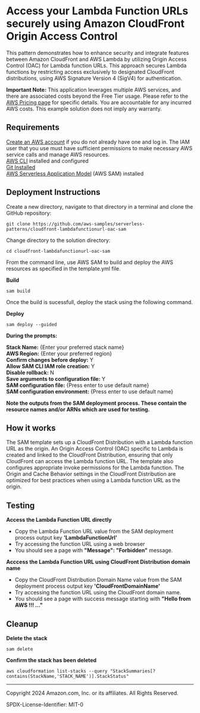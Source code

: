 # Access your Lambda Function URLs securely using Amazon CloudFront Origin Access Control

This pattern demonstrates how to enhance security and integrate features between Amazon CloudFront and AWS Lambda by utilizing Origin Access Control (OAC) for Lambda function URLs. This approach secures Lambda functions by restricting access exclusively to designated CloudFront distributions, using AWS Signature Version 4 (SigV4) for authentication.

**Important Note:** 
This application leverages multiple AWS services, and there are associated costs beyond the Free Tier usage. Please refer to the [AWS Pricing page](https://aws.amazon.com/pricing/) for specific details. You are accountable for any incurred AWS costs. This example solution does not imply any warranty.

## Requirements
[Create an AWS account](https://portal.aws.amazon.com/gp/aws/developer/registration/index.html) if you do not already have one and log in. The IAM user that you use must have sufficient permissions to make necessary AWS service calls and manage AWS resources.  
[AWS CLI](https://docs.aws.amazon.com/cli/latest/userguide/install-cliv2.html) installed and configured  
[Git Installed](https://git-scm.com/book/en/v2/Getting-Started-Installing-Git)  
[AWS Serverless Application Model](https://docs.aws.amazon.com/serverless-application-model/latest/developerguide/serverless-sam-cli-install.html) (AWS SAM) installed

## Deployment Instructions
Create a new directory, navigate to that directory in a terminal and clone the GitHub repository:  
    
    git clone https://github.com/aws-samples/serverless-patterns/cloudfront-lambdafunctionurl-oac-sam

Change directory to the solution directory:  
    
    cd cloudfront-lambdafunctionurl-oac-sam

From the command line, use AWS SAM to build and deploy the AWS resources as specified in the template.yml file.  

**Build**

    sam build

Once the build is sucessfull, deploy the stack using the following command.

**Deploy**

    sam deploy --guided

**During the prompts:**  

**Stack Name:** {Enter your preferred stack name}  
**AWS Region:** {Enter your preferred region}  
**Confirm changes before deploy:** Y  
**Allow SAM CLI IAM role creation:** Y  
**Disable rollback:** N  
**Save arguments to configuration file:** Y  
**SAM configuration file:** {Press enter to use default name}  
**SAM configuration environment:** {Press enter to use default name}  

**Note the outputs from the SAM deployment process. These contain the resource names and/or ARNs which are used for testing.**

## How it works

The SAM template sets up a CloudFront Distribution with a Lambda function URL as the origin. An Origin Access Control (OAC) specific to Lambda is created and linked to the CloudFront Distribution, ensuring that only CloudFront can access the Lambda function URL. The template also configures appropriate invoke permissions for the Lambda function. The Origin and Cache Behavior settings in the CloudFront Distribution are optimized for best practices when using a Lambda function URL as the origin.

## Testing

**Access the Lambda Function URL directly**
- Copy the Lambda Function URL value from the SAM deployment process output key **'LambdaFunctionUrl'**
- Try accessing the function URL using a web browser
- You should see a page with **"Message": "Forbidden"** message.
  
**Acccess the Lambda Function URL using CloudFront Distribution domain name**
- Copy the CloudFront Distribution Domain Name value from the SAM deployment process output key **'CloudFrontDomainName'**
- Try accessing the function URL using the CloudFront domain name.
- You should see a page with success message starting with **"Hello from AWS !!! ..."**


## Cleanup
 
**Delete the stack**

    sam delete
    
**Confirm the stack has been deleted**

    aws cloudformation list-stacks --query "StackSummaries[?contains(StackName,'STACK_NAME')].StackStatus"

----
Copyright 2024 Amazon.com, Inc. or its affiliates. All Rights Reserved.

SPDX-License-Identifier: MIT-0

